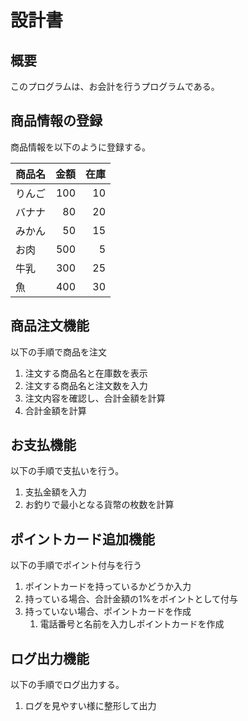 # 設計書

## 概要
このプログラムは、お会計を行うプログラムである。

## 商品情報の登録
商品情報を以下のように登録する。

| 商品名   |   金額 |   在庫 |
|:------|-----:|-----:|
| りんご   |  100 |   10 |
| バナナ   |   80 |   20 |
| みかん   |   50 |   15 |
| お肉    |  500 |    5 |
| 牛乳    |  300 |   25 |
| 魚     |  400 |   30 |

## 商品注文機能
以下の手順で商品を注文
1. 注文する商品名と在庫数を表示
1. 注文する商品名と注文数を入力
1. 注文内容を確認し、合計金額を計算
1. 合計金額を計算

## お支払機能
以下の手順で支払いを行う。
1. 支払金額を入力
1. お釣りで最小となる貨幣の枚数を計算

## ポイントカード追加機能
以下の手順でポイント付与を行う
1. ポイントカードを持っているかどうか入力 
1. 持っている場合、合計金額の1%をポイントとして付与
1. 持っていない場合、ポイントカードを作成
    1. 電話番号と名前を入力しポイントカードを作成

## ログ出力機能
以下の手順でログ出力する。
1. ログを見やすい様に整形して出力
